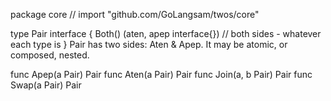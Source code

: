 package core // import "github.com/GoLangsam/twos/core"

type Pair interface {
	Both() (aten, apep interface{}) // both sides - whatever each type is
}
    Pair has two sides: Aten & Apep. It may be atomic, or composed, nested.


func Apep(a Pair) Pair
func Aten(a Pair) Pair
func Join(a, b Pair) Pair
func Swap(a Pair) Pair
